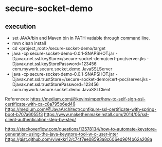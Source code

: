 # secure-socket-demo
## execution
* set JAVA/bin and Maven bin in PATH vatiable through command line.
* mvn clean install 
* cd <project_root>/secure-socket-demo/target
*  java -cp secure-socket-demo-0.0.1-SNAPSHOT.jar -Djavax.net.ssl.keyStore=<rootpath>/secure-socket-demo/cert-poc/server.jks -Djavax.net.ssl.keyStorePassword=123456 com.mywork.secure.socket.demo.JavaSSLServer
*  java -cp secure-socket-demo-0.0.1-SNAPSHOT.jar -Djavax.net.ssl.trustStore=<rootpath>/secure-socket-demo/cert-poc/server.jks -Djavax.net.ssl.trustStorePassword=123456 com.mywork.secure.socket.demo.JavaSSLClient


References:
https://medium.com/@kevinsimper/how-to-self-sign-ssl-certificate-with-ca-c8a795b6ed46 
https://medium.com/@JavaArchitect/configure-ssl-certificate-with-spring-boot-b707a6055f3 
https://www.makethenmakeinstall.com/2014/05/ssl-client-authentication-step-by-step/


https://stackoverflow.com/questions/13578134/how-to-automate-keystore-generation-using-the-java-keystore-tool-w-o-user-inter
https://gist.github.com/vivekkr12/c74f7ee08593a8c606ed96f4b62a208a
